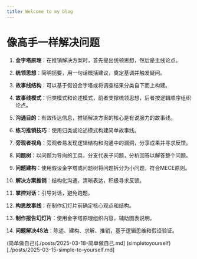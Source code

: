 ```yaml
---
title: Welcome to my blog 
---
```


# 像高手一样解决问题


1. **金字塔原理**：在推销解决方案时，首先提出统领思想，然后是主线论点。

2. **统领思想**：简明扼要，用一句话概括建议，奠定基调并触发疑问。

3. **故事线结构**：可以基于假设金字塔或将调查结果分类自下而上构建。

4. **故事线模式**：归类模式和论述模式，前者支撑统领思想，后者按逻辑顺序组织论点。

5. **沟通目的**：有效传达信息，推销解决方案的核心是有说服力的故事线。

6. **练习推销技巧**：使用归类或论述模式构建简单故事线。

7. **旁观者视角**：旁观者易发现逻辑结构和沟通中的漏洞，分享成果并寻求反馈。

8. **问题树**：以问题为导向的工具，分支代表子问题，分析回答以解答整个问题。

9. **问题建构**：使用假设金字塔或问题树将问题拆分为小问题，符合MECE原则。

10. **解决方案推销**：结构化沟通，清晰表达，积极寻求反馈。

11. **掌控对话**：引导对话，避免跑题。

12. **构思故事线**：在制作幻灯片前确定核心观点和结构。

13. **制作报告幻灯片**：使用金字塔原理组织内容，辅助图表说明。

14. **问题解决4S法**：陈述、建构、求解、推销，基于逻辑思维和假设验证。


(简单做自己)[./posts/2025-03-18-简单做自己.md]
(simpletoyourself)[./posts/2025-03-15-simple-to-yourself.md]
